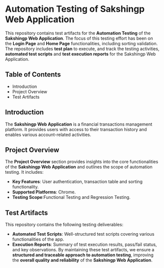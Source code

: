 #                              Automation Testing of Sakshingp Web Application
This repository contains test artifacts for the **Automation Testing** of the **Sakshingp Web Application**.
The focus of this testing effort has been on the **Login Page** and **Home Page** functionalities, including sorting validation.
The repository includes **test plan** to execute, and track the testing activities, **automated test scripts** and **test execution reports** for the Sakshingp Web Application.

## Table of Contents
- Introduction
-	Project Overview
-	Test Artifacts

## Introduction
The **Sakshingp Web Application** is a financial transactions management platform. It provides users with access to their transaction history and enables various account-related activities.

## Project Overview
The **Project Overview** section provides insights into the core functionalities of the **Sakshingp Web Application** and outlines the scope of automation testing. It includes:
- **Key Features**: User authentication, transaction table and sorting functionality.
- **Supported Platforms**: Chrome.
- **Testing Scope**:Functional Testing and Regression Testing.

## Test Artifacts
This repository contains the following testing deliverables:
- **Automated Test Scripts**: Well-structured test scripts covering various functionalities of the app.
- **Execution Reports**: Summary of test execution results, pass/fail status, and key observations.
By maintaining these test artifacts, we ensure a **structured and traceable approach to automation testing**, improving the **overall quality and reliability** of the **Sakshingp Web Application**.



